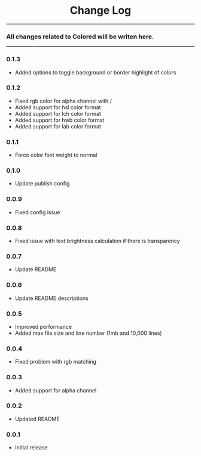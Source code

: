 <div align="center">
	<h1>Change Log</h1>
</div>

---

### All changes related to Colored will be writen here.

---

### 0.1.3
- Added options to toggle background or border highlight of colors

### 0.1.2
- Fixed rgb color for alpha channel with /
- Added support for hsl color format
- Added support for lch color format
- Added support for hwb color format
- Added support for lab color format

### 0.1.1
- Force color font weight to normal

### 0.1.0
- Update publish config

### 0.0.9
- Fixed config issue

### 0.0.8
- Fixed issue with text brightness calculation if there is transparency

### 0.0.7
- Update README

### 0.0.6
- Update README descriptions

### 0.0.5
- Improved performance
- Added max file size and line number (1mb and 10,000 lines)

### 0.0.4
- Fixed problem with rgb matching

### 0.0.3
- Added support for alpha channel

### 0.0.2
- Updated README

### 0.0.1
- Initial release
